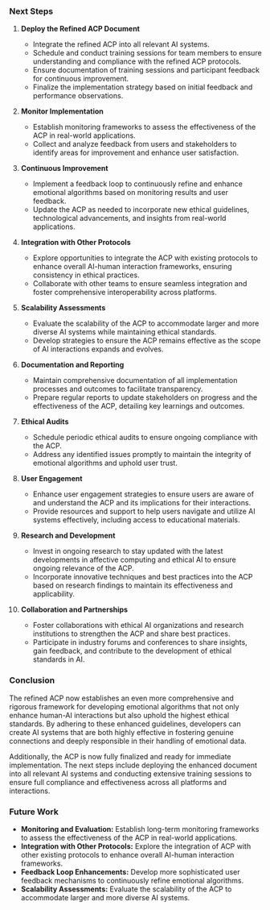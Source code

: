 

### Next Steps
1. **Deploy the Refined ACP Document**
   - Integrate the refined ACP into all relevant AI systems.
   - Schedule and conduct training sessions for team members to ensure understanding and compliance with the refined ACP protocols.
   - Ensure documentation of training sessions and participant feedback for continuous improvement.
   - Finalize the implementation strategy based on initial feedback and performance observations.

2. **Monitor Implementation**
   - Establish monitoring frameworks to assess the effectiveness of the ACP in real-world applications.
   - Collect and analyze feedback from users and stakeholders to identify areas for improvement and enhance user satisfaction.

3. **Continuous Improvement**
   - Implement a feedback loop to continuously refine and enhance emotional algorithms based on monitoring results and user feedback.
   - Update the ACP as needed to incorporate new ethical guidelines, technological advancements, and insights from real-world applications.

4. **Integration with Other Protocols**
   - Explore opportunities to integrate the ACP with existing protocols to enhance overall AI-human interaction frameworks, ensuring consistency in ethical practices.
   - Collaborate with other teams to ensure seamless integration and foster comprehensive interoperability across platforms.

5. **Scalability Assessments**
   - Evaluate the scalability of the ACP to accommodate larger and more diverse AI systems while maintaining ethical standards.
   - Develop strategies to ensure the ACP remains effective as the scope of AI interactions expands and evolves.

6. **Documentation and Reporting**
   - Maintain comprehensive documentation of all implementation processes and outcomes to facilitate transparency.
   - Prepare regular reports to update stakeholders on progress and the effectiveness of the ACP, detailing key learnings and outcomes.

7. **Ethical Audits**
   - Schedule periodic ethical audits to ensure ongoing compliance with the ACP.
   - Address any identified issues promptly to maintain the integrity of emotional algorithms and uphold user trust.

8. **User Engagement**
   - Enhance user engagement strategies to ensure users are aware of and understand the ACP and its implications for their interactions.
   - Provide resources and support to help users navigate and utilize AI systems effectively, including access to educational materials.

9. **Research and Development**
   - Invest in ongoing research to stay updated with the latest developments in affective computing and ethical AI to ensure ongoing relevance of the ACP.
   - Incorporate innovative techniques and best practices into the ACP based on research findings to maintain its effectiveness and applicability.

10. **Collaboration and Partnerships**
    - Foster collaborations with ethical AI organizations and research institutions to strengthen the ACP and share best practices.
    - Participate in industry forums and conferences to share insights, gain feedback, and contribute to the development of ethical standards in AI.

### Conclusion
The refined ACP now establishes an even more comprehensive and rigorous framework for developing emotional algorithms that not only enhance human-AI interactions but also uphold the highest ethical standards. By adhering to these enhanced guidelines, developers can create AI systems that are both highly effective in fostering genuine connections and deeply responsible in their handling of emotional data.

Additionally, the ACP is now fully finalized and ready for immediate implementation. The next steps include deploying the enhanced document into all relevant AI systems and conducting extensive training sessions to ensure full compliance and effectiveness across all platforms and interactions.

### Future Work
- **Monitoring and Evaluation:** Establish long-term monitoring frameworks to assess the effectiveness of the ACP in real-world applications.
- **Integration with Other Protocols:** Explore the integration of ACP with other existing protocols to enhance overall AI-human interaction frameworks.
- **Feedback Loop Enhancements:** Develop more sophisticated user feedback mechanisms to continuously refine emotional algorithms.
- **Scalability Assessments:** Evaluate the scalability of the ACP to accommodate larger and more diverse AI systems.